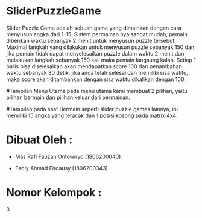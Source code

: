 # SliderPuzzleGame

Slider Puzzle Game adalah sebuah game yang dimainkan dengan cara menyusun angka dari 1-15.
Sistem permainan nya sangat mudah, pemain diberikan waktu sebanyak 2 menit untuk menyusun puzzle tersebut. Maximal langkah yang dilakukan untuk menyusun puzzle sebanyak 150 dan jika pemain tidak dapat menyelesaikan puzzle dalam waktu 2 menit dan melakukan langkah sebanyak 150 kali maka pemain langsung kalah. Setiap 1 baris bisa diselesaikan akan mendapatkan score 100 dan penambahan waktu sebanyak 30 detik. jika anda telah selesai dan memiliki sisa waktu, maka score akan ditambahkan dengan sisa waktu dikalikan dengan 100.

#Tampilan Menu Utama
pada menu utama kami membuat 2 pilihan, yaitu pilihan bermain dan pilihan keluar dari permainan.

#Tampilan pada saat Bermain
seperti slider puzzle games lainnya, ini memiliki 15 angka yang teracak dan 1 posisi kosong pada matrix 4x4.

 
# Dibuat Oleh :

- Mas Rafi Fauzan Ontowiryo (1806200040)

- Fadly Ahmad Firdausy (1806200343)

# Nomor Kelompok :
3
#
